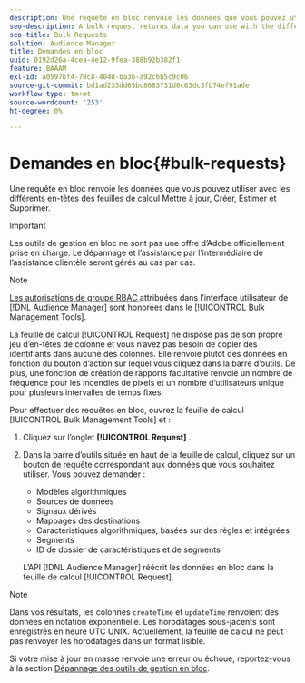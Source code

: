 ```yaml
---
description: Une requête en bloc renvoie les données que vous pouvez utiliser avec les différents en-têtes des feuilles de calcul Mettre à jour, Créer, Estimer et Supprimer.
seo-description: A bulk request returns data you can use with the different headers in the Update, Create, Estimate, and Delete worksheets.
seo-title: Bulk Requests
solution: Audience Manager
title: Demandes en bloc
uuid: 0192d26a-4cea-4e12-9fea-388b92b382f1
feature: BAAAM
exl-id: a0597bf4-79c8-404d-ba3b-a92c6b5c9c06
source-git-commit: bd1ad233dd69bc8683731d0c63dc3fb74ef91ade
workflow-type: tm+mt
source-wordcount: '253'
ht-degree: 0%

---
```


# Demandes en bloc{#bulk-requests}

Une requête en bloc renvoie les données que vous pouvez utiliser avec les différents en-têtes des feuilles de calcul Mettre à jour, Créer, Estimer et Supprimer.

>[!IMPORTANT]
>
>Les outils de gestion en bloc ne sont pas une offre d’Adobe officiellement prise en charge. Le dépannage et l’assistance par l’intermédiaire de l’assistance clientèle seront gérés au cas par cas.

<!-- 

t_bulk_requests.xml

 -->

>[!NOTE]
>
>[Les autorisations de groupe RBAC ](../../features/administration/administration-overview.md) attribuées dans l’interface utilisateur de [!DNL Audience Manager] sont honorées dans le [!UICONTROL Bulk Management Tools].

La feuille de calcul [!UICONTROL Request] ne dispose pas de son propre jeu d’en-têtes de colonne et vous n’avez pas besoin de copier des identifiants dans aucune des colonnes. Elle renvoie plutôt des données en fonction du bouton d’action sur lequel vous cliquez dans la barre d’outils. De plus, une fonction de création de rapports facultative renvoie un nombre de fréquence pour les incendies de pixels et un nombre d’utilisateurs unique pour plusieurs intervalles de temps fixes.

Pour effectuer des requêtes en bloc, ouvrez la feuille de calcul [!UICONTROL Bulk Management Tools] et :

1. Cliquez sur l’onglet **[!UICONTROL Request]** .
2. Dans la barre d’outils située en haut de la feuille de calcul, cliquez sur un bouton de requête correspondant aux données que vous souhaitez utiliser. Vous pouvez demander :

   * Modèles algorithmiques
   * Sources de données
   * Signaux dérivés
   * Mappages des destinations
   * Caractéristiques algorithmiques, basées sur des règles et intégrées
   * Segments
   * ID de dossier de caractéristiques et de segments

   L’API [!DNL Audience Manager] réécrit les données en bloc dans la feuille de calcul [!UICONTROL Request].

>[!NOTE]
>
>Dans vos résultats, les colonnes `createTime` et `updateTime` renvoient des données en notation exponentielle. Les horodatages sous-jacents sont enregistrés en heure UTC UNIX. Actuellement, la feuille de calcul ne peut pas renvoyer les horodatages dans un format lisible.

Si votre mise à jour en masse renvoie une erreur ou échoue, reportez-vous à la section [Dépannage des outils de gestion en bloc](../../reference/bulk-management-tools/bulk-troubleshooting.md).
